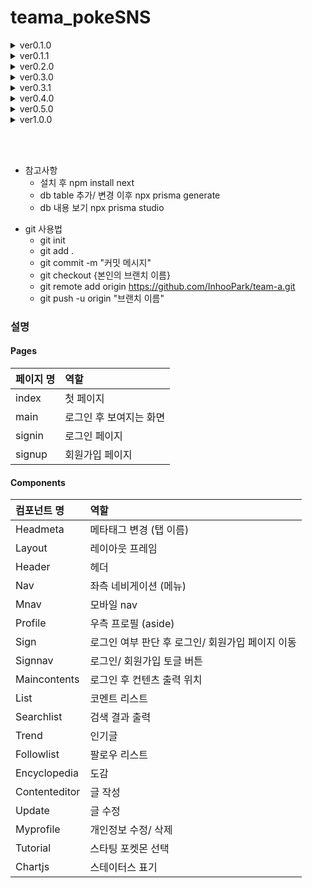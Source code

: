# teama_pokeSNS

<details>
<summary> ver0.1.0 </summary>
    * first upload <br />
</details>
<details>
<summary> ver0.1.1 </summary>
    * encyclopedia update  <br />
    * follow/ followlist add <br />
    * maincon.module / myprofile css update <br />
</details>

<details>
<summary> ver0.2.0 </summary>
    * list add, remove, modify <br />
    * starting pokemon select page <br />
</details>

<details>
<summary> ver0.3.0 </summary>
    * followlist / list_categories <br />
</details>

<details>
<summary> ver0.3.1 </summary>
    * follow fix <br />
    * css fix <br />
</details>

<details>
<summary> ver0.4.0 </summary>
    * favorite(like) <br />
    * trend(rank) <br />
</details>
<details>
<summary> ver0.5.0 </summary>
    * test publish <br />
    * chart.js <br />
    * responsive styles <br />
</details>

<details>
<summary> ver1.0.0 </summary>
    * publish <br />
</details>

<br /><br />
+ 참고사항
  + 설치 후 npm install next
  + db table 추가/ 변경 이후 npx prisma generate 
  + db 내용 보기 npx prisma studio

* git 사용법
  * git init
  * git add .
  * git commit -m "커밋 메시지"
  * git checkout {본인의 브랜치 이름}
  * git remote add origin https://github.com/InhooPark/team-a.git
  * git push -u origin "브랜치 이름"




### 설명

#### Pages
|페이지 명|역할|
|:---|:---|
|index|첫 페이지|
|main|로그인 후 보여지는 화면|
|signin|로그인 페이지|
|signup|회원가입 페이지|
#### Components
|컴포넌트 명|역할|
|:---|:---|
|Headmeta|메타태그 변경 (탭 이름)|
|Layout|레이아웃 프레임|
|Header|헤더|
|Nav|좌측 네비게이션 (메뉴)|
|Mnav|모바일 nav|
|Profile|우측 프로필 (aside)|
|Sign|로그인 여부 판단 후 로그인/ 회원가입 페이지 이동|
|Signnav|로그인/ 회원가입 토글 버튼|
|Maincontents|로그인 후 컨텐츠 출력 위치|
|List|코멘트 리스트|
|Searchlist|검색 결과 출력|
|Trend|인기글|
|Followlist|팔로우 리스트|
|Encyclopedia|도감|
|Contenteditor|글 작성|
|Update|글 수정|
|Myprofile|개인정보 수정/ 삭제|
|Tutorial|스타팅 포켓몬 선택|
|Chartjs|스테이터스 표기|
